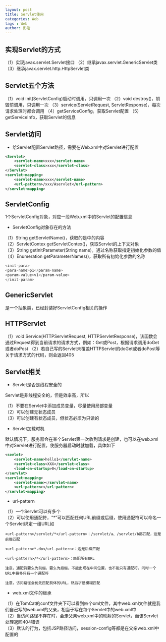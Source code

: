 ```yaml
---
layout: post
title: Servlet使用
categories: Web
tags : Web
author: 彭浩
---
```


## 实现Servlet的方式

（1）实现javax.servlet.Servlet接口
（2）继承javax.servlet.GenericServlet类
（3）继承javax.servlet.http.HttpServlet类

## Servlet五个方法

（1）void init(ServletConfig)启动时调用，只调用一次
（2）void destroy()，销毁前调用，只调用一次
（3）service(ServletRequest, ServletResponse)，每次请求处理时都会调用
（4）getServiceConfig，获取Servlet配置
（5）getServiceInfo，获取Servlet的信息

## Servlet访问

* 给Servlet配置Servlet路径，需要在Web.xml中对Servlet进行配置
```xml
<Servlet>
    <servlet-name>xxx</servlet-name>
    <servlet-class>xxx</servlet-class>
</Servlet>
<servlet-mapping>
    <servlet-name>xxx</servlet-name>
    <url-pattern>/xxx/Aservlet</url-pattern>
</servlet-mapping>
```

## ServletConfig

1个ServletConfig对象，对应一段Web.xml中的Servlet的配置信息

* ServletConfig对象存在的方法

（1）String getServletName()，获取的是<servlet-name>中的内容  
（2）ServletContex getServletContex()，获取Servlet的上下文对象  
（3）String getInitParameter(String name)，通过名称获取指定初始化参数的值  
（4）Enumeration getParameterNames()，获取所有初始化参数的名称
```java
<init-para>
<para-name>p1</param-name>
<param-value>v1</param-value>
</init-param>
```

## GenericServlet
是一个抽象类，已经封装好ServletConfig相关的操作

## HTTPServlet

（1）void Service(HTTPServletRequest, HTTPServletResponse)，该函数会通过Request得到当前请求的请求方式，例如：Get或Post，根据请求调用doGet或者doPost
（2）若自己写的Servlet未覆盖HTTPServlet的doGet或者doPost等关于请求方式的代码，则会返回405


## Servlet相关

* Servlet是否是线程安全的

Servlet是非线程安全的，但是效率高，所以

（1）不要在Servlet中添加成员变量，尽量使用局部变量  
（2）可以创建无状态成员  
（3）可以创建有状态成员，但状态必须为只读的


* Servlet加载时机

默认情况下，服务器会在某个Servlet第一次收到请求是创建，也可以在web.xml中对Servlet进行配置，使服务器启动时就加载，具体如下
```xml
<sevlet>
    <servlet-name>hello1</servlet-name>
    <servlet-class>XXX</servlet-class>
    <load-on-startup>0</load-on-startup>
</servlet>
<servlet-mapping>
    <servlet-name></servlet-name>
    <url-pattern></url-pattern>
</servlet-mapping>
```

* url-pattern

（1）一个Servlet可以有多个  
（2）可以使用通配符，“*”可以匹配任何URL前缀或后缀，使用通配符可以命名一个Servlet绑定一组URL如

    <url-pattern>/servlet/*</url-pattern>：/servlet/a、/servlet/b都匹配，这是前缀匹配

    <url-pattern>*.do</url-pattern>：这是后缀匹配

    <url-pattern>/*</url-pattern>：匹配所有URL

    注意，通配符要么为前缀，要么为后缀，不能出现在中间位置，也不能只有通配符，同时一个URL中最多只有一个通配符

    注意，访问路径会优先匹配具体的URL，然后才是模糊匹配

* web.xml文件的继承

（1）在TomCat的conf文件夹下可以看到四个xml文件，其中web.xml文件就是我们自己写的web.xml的父亲，相当于写在每个Servlet中的web.xml中  
（2）当访问路径不存在时，会走父亲web.xml中的映射的Servlet，而该Servlet处理返回404错误  
（3）默认的行为，包括JSP路径访问，session-config等都是在父亲web.xml中配置的

## 